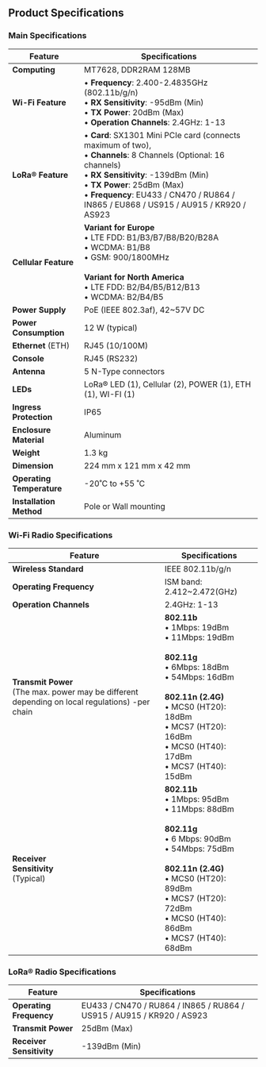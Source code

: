 ## Product Specifications

### Main Specifications

| Feature | Specifications | 
| ---- | ---- | 
| **Computing** | MT7628, DDR2RAM 128MB | 
| **Wi-Fi Feature** | • **Frequency**: 2.400-2.4835GHz (802.11b/g/n)<br>• **RX Sensitivity**: -95dBm (Min)<br>• **TX Power**: 20dBm (Max)<br>• **Operation Channels**: 2.4GHz: 1-13 | 
| **LoRa® Feature** | • **Card**: SX1301 Mini PCIe card (connects maximum of two),<br>• **Channels**: 8 Channels (Optional: 16 channels)<br>• **RX Sensitivity**: -139dBm (Min)<br>• **TX Power**: 25dBm (Max)<br>• **Frequency**: EU433 / CN470 / RU864 / IN865 / EU868 / US915 / AU915 / KR920 / AS923 | 
| **Cellular Feature** | **Variant for Europe** <br>• LTE FDD: B1/B3/B7/B8/B20/B28A <br>• WCDMA: B1/B8 <br>• GSM: 900/1800MHz <br><br>**Variant for North America** <br>• LTE FDD: B2/B4/B5/B12/B13 <br>• WCDMA: B2/B4/B5 | 
| **Power Supply** | PoE (IEEE 802.3af), 42~57V DC | 
| **Power Consumption** | 12 W (typical) | 
| **Ethernet** (ETH) | RJ45 (10/100M) | 
| **Console** | RJ45 (RS232) | 
| **Antenna** | 5 N-Type connectors | 
| **LEDs** | LoRa® LED (1), Cellular (2), POWER (1), ETH (1), WI-FI (1) | 
| **Ingress Protection** | IP65 | 
| **Enclosure Material** | Aluminum | 
| **Weight** | 1.3 kg | 
| **Dimension** | 224 mm x 121 mm x 42 mm | 
| **Operating Temperature** | -20˚C to +55 ˚C | 
| **Installation Method** | Pole or Wall mounting | 


### Wi-Fi Radio Specifications

| Feature | Specifications | 
| ---- | ---- | 
| **Wireless Standard** | IEEE 802.11b/g/n | 
| **Operating Frequency** | ISM band: 2.412~2.472(GHz) | 
| **Operation Channels** | 2.4GHz: 1-13 | 
| **Transmit Power**<br>(The max. power may be different depending on local regulations) -per chain | **802.11b** <br>• 1Mbps: 19dBm <br>• 11Mbps: 19dBm <br><br>**802.11g** <br>• 6Mbps: 18dBm <br>• 54Mbps: 16dBm <br><br>**802.11n (2.4G)** <br>• MCS0 (HT20): 18dBm <br>• MCS7 (HT20): 16dBm <br>• MCS0 (HT40): 17dBm <br>• MCS7 (HT40): 15dBm | 
| **Receiver<br>Sensitivity** <br>(Typical) | **802.11b** <br>• 1Mbps: 95dBm <br>• 11Mbps: 88dBm <br><br>**802.11g** <br>• 6 Mbps: 90dBm <br>• 54Mbps: 75dBm <br><br> **802.11n (2.4G)** <br>• MCS0 (HT20): 89dBm<br>• MCS7 (HT20): 72dBm <br>• MCS0 (HT40): 86dBm <br>• MCS7 (HT40): 68dBm| 


### LoRa® Radio Specifications

| Feature | Specifications | 
| ---- | ---- | 
| **Operating Frequency** | EU433 / CN470 / RU864 / IN865 / RU864 / US915 / AU915 / KR920 / AS923 | 
| **Transmit Power** | 25dBm (Max) | 
| **Receiver Sensitivity** | -139dBm (Min) | 


